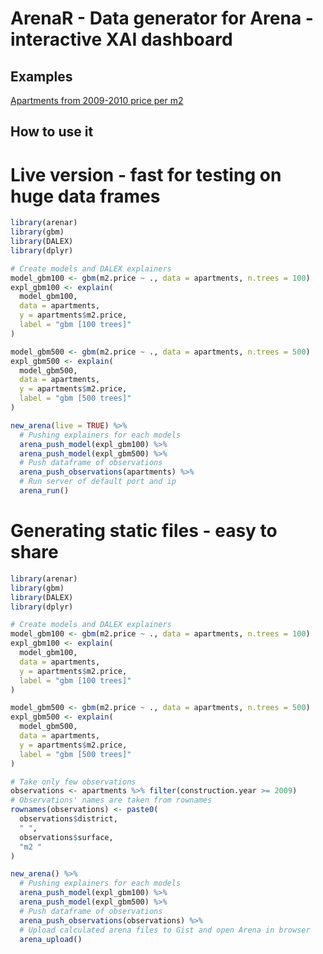 # ArenaR - Data generator for Arena - interactive XAI dashboard

## Examples
[Apartments from 2009-2010 price per m2](https://piotrpiatyszek.github.io/arena/?data=https://gist.githubusercontent.com/piotrpiatyszek/67fc3d91dab87949683273037ff2b98a/raw/4684a00e103a69e654af9f14128fa312b30cb630/data.json)

## How to use it

# Live version - fast for testing on huge data frames
```r
library(arenar)
library(gbm)
library(DALEX)
library(dplyr)

# Create models and DALEX explainers
model_gbm100 <- gbm(m2.price ~ ., data = apartments, n.trees = 100)
expl_gbm100 <- explain(
  model_gbm100,
  data = apartments,
  y = apartments$m2.price,
  label = "gbm [100 trees]"
)

model_gbm500 <- gbm(m2.price ~ ., data = apartments, n.trees = 500)
expl_gbm500 <- explain(
  model_gbm500,
  data = apartments,
  y = apartments$m2.price,
  label = "gbm [500 trees]"
)

new_arena(live = TRUE) %>%
  # Pushing explainers for each models
  arena_push_model(expl_gbm100) %>%
  arena_push_model(expl_gbm500) %>%
  # Push dataframe of observations
  arena_push_observations(apartments) %>%
  # Run server of default port and ip
  arena_run()
```

# Generating static files - easy to share
```r
library(arenar)
library(gbm)
library(DALEX)
library(dplyr)

# Create models and DALEX explainers
model_gbm100 <- gbm(m2.price ~ ., data = apartments, n.trees = 100)
expl_gbm100 <- explain(
  model_gbm100,
  data = apartments,
  y = apartments$m2.price,
  label = "gbm [100 trees]"
)

model_gbm500 <- gbm(m2.price ~ ., data = apartments, n.trees = 500)
expl_gbm500 <- explain(
  model_gbm500,
  data = apartments,
  y = apartments$m2.price,
  label = "gbm [500 trees]"
)

# Take only few observations
observations <- apartments %>% filter(construction.year >= 2009)
# Observations' names are taken from rownames
rownames(observations) <- paste0(
  observations$district,
  " ",
  observations$surface,
  "m2 "
)

new_arena() %>%
  # Pushing explainers for each models
  arena_push_model(expl_gbm100) %>%
  arena_push_model(expl_gbm500) %>%
  # Push dataframe of observations
  arena_push_observations(observations) %>%
  # Upload calculated arena files to Gist and open Arena in browser
  arena_upload()
```
